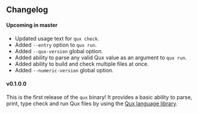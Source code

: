 ## Changelog

#### Upcoming in master

* Updated usage text for `qux check`.
* Added `--entry` option to `qux run`.
* Added `--qux-version` global option.
* Added ability to parse any valid Qux value as an argument to `qux run`.
* Added ability to build and check multiple files at once.
* Added `--numeric-version` global option.

#### v0.1.0.0

This is the first release of the `qux` binary!
It provides a basic ability to parse, print, type check and run Qux files by using the [Qux language
    library](https://github.com/qux-lang/language-qux).

